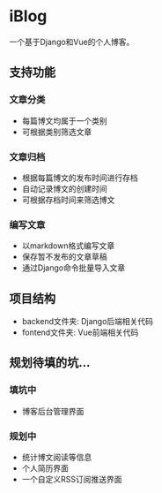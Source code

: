 # iBlog
一个基于Django和Vue的个人博客。


## 支持功能
### 文章分类
- 每篇博文均属于一个类别
- 可根据类别筛选文章

### 文章归档
- 根据每篇博文的发布时间进行存档
- 自动记录博文的创建时间
- 可根据存档时间来筛选博文

### 编写文章
- 以markdown格式编写文章
- 保存暂不发布的文章草稿
- 通过Django命令批量导入文章


## 项目结构
- backend文件夹: Django后端相关代码
- fontend文件夹: Vue前端相关代码


## 规划待填的坑...
### 填坑中
- 博客后台管理界面

### 规划中
- 统计博文阅读等信息
- 个人简历界面
- 一个自定义RSS订阅推送界面
